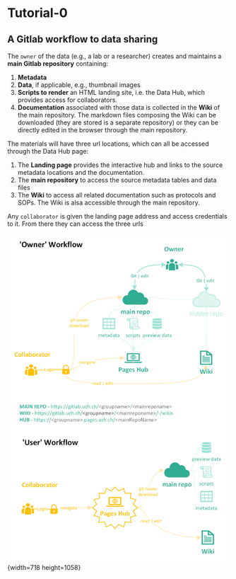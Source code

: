 # Tutorial-0

## A Gitlab workflow to data sharing

The `owner` of the data (e.g., a lab or a researcher) creates and maintains a **main Gitlab repository** containing:

1. **Metadata**
2. **Data**, if applicable, e.g., thumbnail images
3. **Scripts to render** an HTML landing site, i.e. the Data Hub, which provides access for collaborators.
4. **Documentation** associated with those data is collected in the **Wiki** of the main repository. The markdown files composing the Wiki can be downloaded (they are stored is a separate repository) or they can be directly edited in the browser through the main repository. 

The materials will have three url locations, which can all be accessed through the Data Hub page:

1. The **Landing page** provides the interactive hub and links to the source metadata locations and the documentation.
2. The **main repository** to access the source metadata tables and data files
3. The **Wiki** to access all related documentation such as protocols and SOPs. The Wiki is alsa accessible through the main repository.

Any `collaborator` is given the landing page address and access credentials to it. From there they can access the three urls

![Gitlab_basic](uploads/d861221e7e6f9a7592023f31288d901a/Gitlab_basic.png){width=718 height=1058}